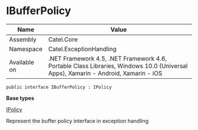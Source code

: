 

# IBufferPolicy

Name|Value
---|---
Assembly|Catel.Core
Namespace|Catel.ExceptionHandling
Available on|.NET Framework 4.5, .NET Framework 4.6, Portable Class Libraries, Windows 10.0 (Universal Apps), Xamarin - Android, Xamarin - iOS

```
public interface IBufferPolicy : IPolicy
```

**Base types**

[IPolicy](/Catel.Core\Catel\ExceptionHandling\IPolicy.md)


Represent the buffer policy interface in exception handling




